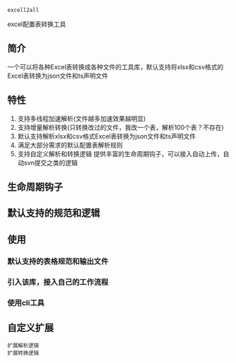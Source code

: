 `excell2all`

excel配置表转换工具

## 简介

一个可以将各种Excel表转换成各种文件的工具库，默认支持将xlsx和csv格式的Excel表转换为json文件和ts声明文件
## 特性

1. 支持多线程加速解析(文件越多加速效果越明显)
2. 支持增量解析转换(只转换改过的文件，我改一个表，解析100个表？不存在)
3. 默认支持解析xlsx和csv格式Excel表转换为json文件和ts声明文件
4. 满足大部分需求的默认配置表解析规则
5. 支持自定义解析和转换逻辑
提供丰富的生命周期钩子，可以接入自动上传，自动svn提交之类的逻辑

## 生命周期钩子
    

## 默认支持的规范和逻辑
## 使用
### 默认支持的表格规范和输出文件
### 引入该库，接入自己的工作流程
### 使用cli工具

## 自定义扩展
    扩展解析逻辑
    扩展转换逻辑



